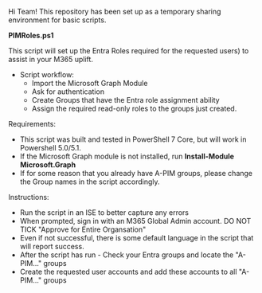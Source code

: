 Hi Team!
This repository has been set up as a temporary sharing environment for basic scripts. 

**PIMRoles.ps1**

This script will set up the Entra Roles required for the requested users) to assist in your M365 uplift. 
  - Script workflow:
    - Import the Microsoft Graph Module
    - Ask for authentication
    - Create Groups that have the Entra role assignment ability
    - Assign the required read-only roles to the groups just created.

Requirements:
- This script was built and tested in PowerShell 7 Core, but will work in Powershell 5.0/5.1.
- If the Microsoft Graph module is not installed, run **Install-Module Microsoft.Graph**
- If for some reason that you already have A-PIM groups, please change the Group names in the script accordingly.

Instructions:
- Run the script in an ISE to better capture any errors
- When prompted, sign in with an M365 Global Admin account. DO NOT TICK "Approve for Entire Organsation"
- Even if not successful, there is some default language in the script that will report success.
- After the script has run - Check your Entra groups and locate the "A-PIM..." groups
- Create the requested user accounts and add these accounts to all "A-PIM..." groups 
